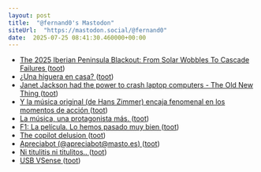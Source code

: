 ```yaml
---
layout: post
title:  "@fernand0's Mastodon"
siteUrl:  "https://mastodon.social/@fernand0"
date:  2025-07-25 08:41:30.460000+00:00
---
```

*  [The 2025 Iberian Peninsula Blackout: From Solar Wobbles To Cascade Failures ](https://hackaday.com/2025/06/30/the-2025-iberian-peninsula-blackout-from-solar-wobbles-to-cascade-failures) ([toot](https://mastodon.social/@fernand0/114912977909033224))
*  [¿Una higuera en casa? ](https://avecesunafoto.wordpress.com/2025/07/24/una-higuera-en-casa) ([toot](https://mastodon.social/@fernand0/114911352807817483))
*  [Janet Jackson had the power to crash laptop computers - The Old New Thing ](https://devblogs.microsoft.com/oldnewthing/20220816-00/?p=10699) ([toot](https://mastodon.social/@fernand0/114911281826423408))
*  [Y la música original (de Hans Zimmer) encaja fenomenal en los momentos de acción ](https://mastodon.social/@fernand0/114910283874501046) ([toot](https://mastodon.social/@fernand0/114910283874501046))
*  [La música, una protagonista más.  ](https://mastodon.social/@fernand0/114910278852617974) ([toot](https://mastodon.social/@fernand0/114910278852617974))
*  [F1: La película. Lo hemos pasado muy bien ](https://mastodon.social/@fernand0/114910250855071690) ([toot](https://mastodon.social/@fernand0/114910250855071690))
*  [The copilot delusion   ](https://deplet.ing/the-copilot-delusion/) ([toot](https://mastodon.social/@fernand0/114909451441434378))
*  [Apreciabot (@apreciabot@masto.es) ](https://masto.es/@apreciabot/11490900506584387) ([toot](https://mastodon.social/@fernand0/114909129851519013))
*  [Ni titulitis ni titulitos.. ](https://mastodon.social/@fernand0/114909069606797389) ([toot](https://mastodon.social/@fernand0/114909069606797389))
*  [USB VSense ](https://hackaday.io/project/202454-usb-vsens) ([toot](https://mastodon.social/@fernand0/114909052569325687))

